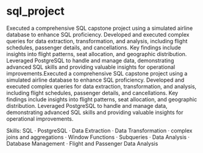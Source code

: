 # sql_project
Executed a comprehensive SQL capstone project using a simulated airline database to enhance SQL proficiency. Developed and executed complex queries for data extraction, transformation, and analysis, including flight schedules, passenger details, and cancellations. Key findings include insights into flight patterns, seat allocation, and geographic distribution. Leveraged PostgreSQL to handle and manage data, demonstrating advanced SQL skills and providing valuable insights for operational improvements.Executed a comprehensive SQL capstone project using a simulated airline database to enhance SQL proficiency. Developed and executed complex queries for data extraction, transformation, and analysis, including flight schedules, passenger details, and cancellations. Key findings include insights into flight patterns, seat allocation, and geographic distribution. Leveraged PostgreSQL to handle and manage data, demonstrating advanced SQL skills and providing valuable insights for operational improvements.

Skills: SQL · PostgreSQL · Data Extraction · Data Transformation · complex joins and aggregations · Window Functions · Subqueries · Data Analysis · Database Management · Flight and Passenger Data Analysis
